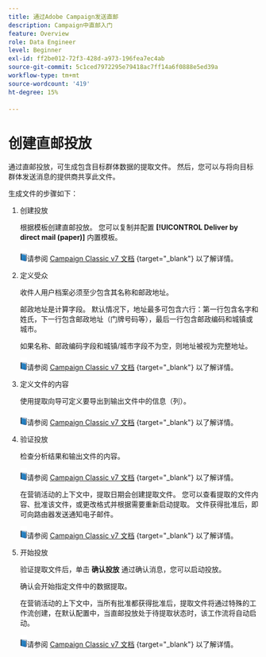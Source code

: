 ```yaml
---
title: 通过Adobe Campaign发送直邮
description: Campaign中直邮入门
feature: Overview
role: Data Engineer
level: Beginner
exl-id: ff2be012-72f3-428d-a973-196fea7ec4ab
source-git-commit: 5c1ced7972295e79418ac7ff14a6f0888e5ed39a
workflow-type: tm+mt
source-wordcount: '419'
ht-degree: 15%

---
```


# 创建直邮投放

通过直邮投放，可生成包含目标群体数据的提取文件。 然后，您可以与将向目标群体发送消息的提供商共享此文件。

生成文件的步骤如下：

1. 创建投放

   根据模板创建直邮投放。 您可以复制并配置 **[!UICONTROL Deliver by direct mail (paper)]** 内置模板。

   ![](../assets/do-not-localize/book.png)请参阅 [Campaign Classic v7 文档](https://experienceleague.adobe.com/docs/campaign-classic/using/sending-messages/sending-direct-mail/creating-a-direct-mail-delivery.html) {target=&quot;_blank&quot;} 以了解详情。

1. 定义受众

   收件人用户档案必须至少包含其名称和邮政地址。

   邮政地址是计算字段。 默认情况下，地址最多可包含六行：第一行包含名字和姓氏，下一行包含邮政地址（门牌号码等），最后一行包含邮政编码和城镇或城市。

   如果名称、邮政编码字段和城镇/城市字段不为空，则地址被视为完整地址。

   ![](../assets/do-not-localize/book.png)请参阅 [Campaign Classic v7 文档](https://experienceleague.adobe.com/docs/campaign-classic/using/sending-messages/key-steps-when-creating-a-delivery/steps-defining-the-target-population.html) {target=&quot;_blank&quot;} 以了解详情。

1. 定义文件的内容

   使用提取向导可定义要导出到输出文件中的信息（列）。

   ![](../assets/do-not-localize/book.png)请参阅 [Campaign Classic v7 文档](https://experienceleague.adobe.com/docs/campaign-classic/using/sending-messages/sending-direct-mail/defining-the-direct-mail-content.html) {target=&quot;_blank&quot;} 以了解详情。

1. 验证投放

   检查分析结果和输出文件的内容。

   ![](../assets/do-not-localize/book.png)请参阅 [Campaign Classic v7 文档](https://experienceleague.adobe.com/docs/campaign-classic/using/sending-messages/sending-direct-mail/validating.html) {target=&quot;_blank&quot;} 以了解详情。

   在营销活动的上下文中，提取日期会创建提取文件。 您可以查看提取的文件内容、批准该文件，或更改格式并根据需要重新启动提取。 文件获得批准后，即可向路由器发送通知电子邮件。

   ![](../assets/do-not-localize/book.png)请参阅 [Campaign Classic v7 文档](https://experienceleague.adobe.com/docs/campaign-classic/using/orchestrating-campaigns/orchestrate-campaigns/marketing-campaign-approval.html#approving-an-extraction-file) {target=&quot;_blank&quot;} 以了解详情。

1. 开始投放

   验证提取文件后，单击 **确认投放** 通过确认消息，您可以启动投放。

   确认会开始指定文件中的数据提取。

   在营销活动的上下文中，当所有批准都获得批准后，提取文件将通过特殊的工作流创建，在默认配置中，当直邮投放处于待提取状态时，该工作流将自动启动。

   ![](../assets/do-not-localize/book.png)请参阅 [Campaign Classic v7 文档](https://experienceleague.adobe.com/docs/campaign-classic/using/orchestrating-campaigns/orchestrate-campaigns/marketing-campaign-deliveries.html#starting-an-offline-delivery) {target=&quot;_blank&quot;} 以了解详情。
